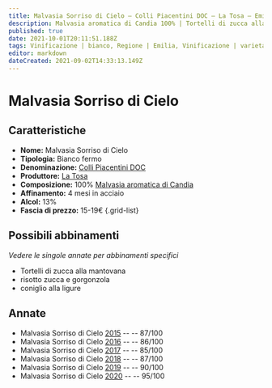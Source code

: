```yaml
---
title: Malvasia Sorriso di Cielo – Colli Piacentini DOC – La Tosa – Emilia (IT) – 15-19€ – 3★-5★
description: Malvasia aromatica di Candia 100% | Tortelli di zucca alla mantovana – Risotto zucca e gorgonzola – Coniglio alla ligure
published: true
date: 2021-10-01T20:11:51.188Z
tags: Vinificazione | bianco, Regione | Emilia, Vinificazione | varietale, Vinificazione | fermo, Valutazioni | 5 stelle, Vitigni | Malvasia di Candia aromatica, Prezzi | 15-19€, Alimento | pasta, Alimento-dettagli | tortelli, Aromatizzazione | alla zucca, Alimento | Risotto zucca e gorgonzola, Alimento | coniglio, Aromatizzazione | alla ligure, 
editor: markdown
dateCreated: 2021-09-02T14:33:13.149Z
---
```


# Malvasia Sorriso di Cielo

## Caratteristiche
- **Nome:** Malvasia Sorriso di Cielo
- **Tipologia:** Bianco fermo
- **Denominazione:** [Colli Piacentini DOC](/denominazioni/Italia/Emilia/DOC-Colli-Piacentini)
- **Produttore:** [La Tosa](/produttori/Italia/Emilia/La-Tosa) 
- **Composizione:** 100% [Malvasia aromatica di Candia](/vitigni/Italia/bacca-bianca/malvasia-di-candia-aromatica)
- **Affinamento:** 4 mesi in acciaio
- **Alcol:** 13%
- **Fascia di prezzo:** 15-19€
{.grid-list}



## Possibili abbinamenti
*Vedere le singole annate per abbinamenti specifici*

- Tortelli di zucca alla mantovana
- risotto zucca e gorgonzola
- coniglio alla ligure


## Annate
- Malvasia Sorriso di Cielo [2015](/vini/Italia/Emilia/La-Tosa/Malvasia-Sorriso-di-Cielo/2015) -- <span class="star-3"></span> -- 87/100
- Malvasia Sorriso di Cielo [2016](/vini/Italia/Emilia/La-Tosa/Malvasia-Sorriso-di-Cielo/2016) -- <span class="star-3"></span> -- 86/100
- Malvasia Sorriso di Cielo [2017](/vini/Italia/Emilia/La-Tosa/Malvasia-Sorriso-di-Cielo/2017) -- <span class="star-3"></span> -- 85/100
- Malvasia Sorriso di Cielo [2018](/vini/Italia/Emilia/La-Tosa/Malvasia-Sorriso-di-Cielo/2018) -- <span class="star-3"></span> -- 87/100
- Malvasia Sorriso di Cielo [2019](/vini/Italia/Emilia/La-Tosa/Malvasia-Sorriso-di-Cielo/2019) -- <span class="star-4"></span> -- 90/100
- Malvasia Sorriso di Cielo [2020](/vini/Italia/Emilia/La-Tosa/Malvasia-Sorriso-di-Cielo/2020) -- <span class="star-5"></span> -- 95/100

